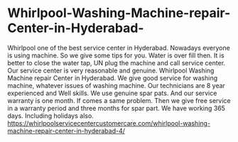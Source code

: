 # Whirlpool-Washing-Machine-repair-Center-in-Hyderabad-
Whirlpool one of the best service center in Hyderabad. Nowadays everyone is using machine. So we give some tips for you. Water is over fill then.  It is better to close the water tap, UN plug the machine and call service center. Our service center is very reasonable and genuine. Whirlpool Washing Machine repair Center in Hyderabad. We give good service for washing machine, whatever issues of washing machine. Our technicians are 8 year experienced and Well skills. We use genuine spar pats. And our service warranty is one month. If comes a same problem. Then we give free service in a warranty period and three months for spar part. We have working 365 days. Including holidays also.     https://whirlpoolservicecentercustomercare.com/whirlpool-washing-machine-repair-center-in-hyderabad-4/
